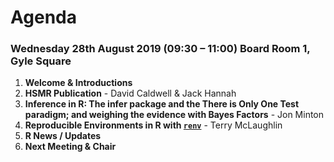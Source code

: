 # Agenda

### Wednesday 28th August 2019 (09:30 – 11:00) Board Room 1, Gyle Square

1. **Welcome & Introductions**
2. **HSMR Publication** - David Caldwell & Jack Hannah
3. **Inference in R: The infer package and the There is Only One Test paradigm; and weighing the evidence with Bayes Factors** - Jon Minton
4. **Reproducible Environments in R with [`renv`](https://rstudio.github.io/renv/)** - Terry McLaughlin 
5. **R News / Updates**
6. **Next Meeting & Chair**
